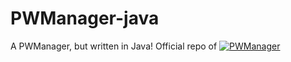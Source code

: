 # PWManager-java
A PWManager, but written in Java!
Official repo of [![PWManager](https://img.shields.io/badge/PWManager-red)](https://github.com/PWManager/PWManager)
